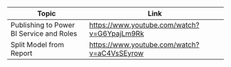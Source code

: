 | Topic | Link |
| ----- | ---- |
|Publishing to Power BI Service and Roles|	https://www.youtube.com/watch?v=G6YpajLm9Rk|
| Split Model from Report | https://www.youtube.com/watch?v=aC4VsSEyrow |
